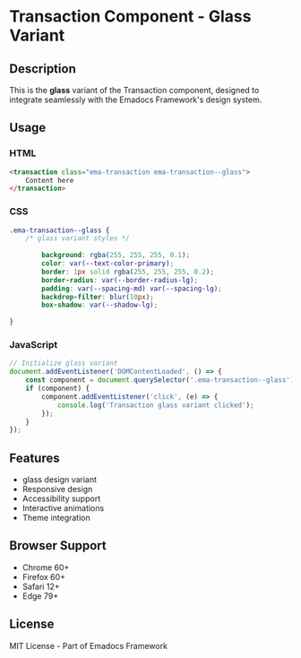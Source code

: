 # Transaction Component - Glass Variant

## Description
This is the **glass** variant of the Transaction component, designed to integrate seamlessly with the Emadocs Framework's design system.

## Usage

### HTML
```html
<transaction class="ema-transaction ema-transaction--glass">
    Content here
</transaction>
```

### CSS
```css
.ema-transaction--glass {
    /* glass variant styles */
    
        background: rgba(255, 255, 255, 0.1);
        color: var(--text-color-primary);
        border: 1px solid rgba(255, 255, 255, 0.2);
        border-radius: var(--border-radius-lg);
        padding: var(--spacing-md) var(--spacing-lg);
        backdrop-filter: blur(10px);
        box-shadow: var(--shadow-lg);
    
}
```

### JavaScript
```javascript
// Initialize glass variant
document.addEventListener('DOMContentLoaded', () => {
    const component = document.querySelector('.ema-transaction--glass');
    if (component) {
        component.addEventListener('click', (e) => {
            console.log('Transaction glass variant clicked');
        });
    }
});
```

## Features
- glass design variant
- Responsive design
- Accessibility support
- Interactive animations
- Theme integration

## Browser Support
- Chrome 60+
- Firefox 60+
- Safari 12+
- Edge 79+

## License
MIT License - Part of Emadocs Framework
